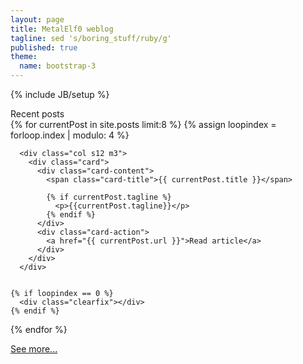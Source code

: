 ```yaml
---
layout: page
title: MetalElf0 weblog
tagline: sed 's/boring_stuff/ruby/g'
published: true
theme:
  name: bootstrap-3
---
```

{% include JB/setup %}

<div class='row text-center margin-bottom'>
  <span class='section-title'>Recent posts</span>
</div>

<div class="row">
  {% for currentPost in site.posts limit:8 %}
      {% assign loopindex = forloop.index | modulo: 4 %}

      <div class="col s12 m3">
        <div class="card">
          <div class="card-content">
            <span class="card-title">{{ currentPost.title }}</span>

            {% if currentPost.tagline %}
              <p>{{currentPost.tagline}}</p>
            {% endif %}
          </div>
          <div class="card-action">
            <a href="{{ currentPost.url }}">Read article</a>
          </div>
        </div>
      </div>


    {% if loopindex == 0 %}
      <div class="clearfix"></div>
    {% endif %}

  {% endfor %}
</div>

<div class="row">
<div class='row text-center margin-bottom'>
  <span class="see-more">
    <a href="/archive.html" alt="Archive">See more...</a>
  </span>
</div>

</div>
